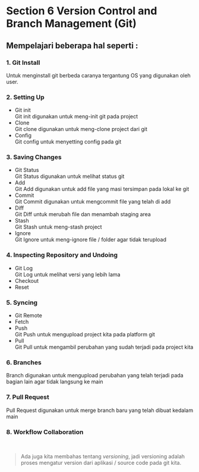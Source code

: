 # Section 6 Version Control and Branch Management (Git)

## Mempelajari beberapa hal seperti :

### 1. Git Install
Untuk menginstall git berbeda caranya tergantung OS yang digunakan oleh user.

### 2. Setting Up
- Git init <br>
Git init digunakan untuk meng-init git pada project
- Clone <br>
Git clone digunakan untuk meng-clone project dari git
- Config <br>
Git config untuk menyetting config pada git

### 3. Saving Changes
- Git Status <br>
Git Status digunakan untuk melihat status git
- Add <br>
Git Add digunakan untuk add file yang masi tersimpan pada lokal ke git
- Commit <br>
Git Commit digunakan untuk mengcommit file yang telah di add
- Diff <br>
Git Diff untuk merubah file dan menambah staging area
- Stash <br>
Git Stash untuk meng-stash project
- Ignore <br>
Git Ignore untuk meng-ignore file / folder agar tidak terupload

### 4. Inspecting Repository and Undoing
- Git Log <br>
Git Log untuk melihat versi yang lebih lama
- Checkout
- Reset

### 5. Syncing
- Git Remote
- Fetch
- Push <br>
Git Push untuk mengupload project kita pada platform git
- Pull <br>
Git Pull untuk mengambil perubahan yang sudah terjadi pada project kita

### 6. Branches <br>
Branch digunakan untuk mengupload perubahan yang telah terjadi pada bagian lain agar tidak langsung ke main

### 7. Pull Request <br>
Pull Request digunakan untuk merge branch baru yang telah dibuat kedalam main

### 8. Workflow Collaboration
<br>

> Ada juga kita membahas tentang *versioning*, jadi versioning adalah proses mengatur version dari aplikasi / source code pada git kita.